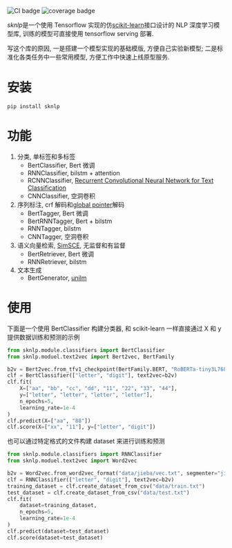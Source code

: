 ![CI badge](https://img.shields.io/github/workflow/status/nanaya-tachibana/sknlp/CI)
![coverage badge](https://img.shields.io/codecov/c/github/nanaya-tachibana/sknlp)

*sknlp*是一个使用 Tensorflow 实现的仿[scikit-learn](https://scikit-learn.org/stable/)接口设计的 NLP 深度学习模型库, 训练的模型可直接使用 tensorflow serving 部署.

写这个库的原因, 一是搭建一个模型实现的基础模版, 方便自己实验新模型; 二是标准化各类任务中一些常用模型, 方便工作中快速上线原型服务.

# 安装

```shell
pip install sknlp
```

# 功能

1. 分类, 单标签和多标签
   - BertClassifier, Bert 微调
   - RNNClassifier, bilstm + attention
   - RCNNClassifier, [Recurrent Convolutional Neural Network for Text Classification](https://www.aaai.org/ocs/index.php/AAAI/AAAI15/paper/view/9745)
   - CNNClassifier, 空洞卷积
2. 序列标注, crf 解码和[global pointer](https://spaces.ac.cn/archives/8373)解码
   - BertTagger, Bert 微调
   - BertRNNTagger, Bert + bilstm
   - RNNTagger, bilstm
   - CNNTagger, 空洞卷积
3. 语义向量检索, [SimSCE](https://arxiv.org/abs/2104.08821), 无监督和有监督
   - BertRetriever, Bert 微调
   - RNNRetriever, bilstm
4. 文本生成
   - BertGenerator, [unilm](https://arxiv.org/abs/1905.03197)

# 使用

下面是一个使用 BertClassifier 构建分类器, 和 scikit-learn 一样直接通过 X 和 y 提供数据训练和预测的示例

```python
from sknlp.module.classifiers import BertClassifier
from sknlp.moduel.text2vec import Bert2vec, BertFamily

b2v = Bert2vec.from_tfv1_checkpoint(BertFamily.BERT, "RoBERTa-tiny3L768-clue")
clf = BertClassifier(["letter", "digit"], text2vec=b2v)
clf.fit(
    X=["aa", "bb", "cc", "dd", "11", "22", "33", "44"],
    y=["letter", "letter", "letter", "letter"],
    n_epochs=5,
    learning_rate=1e-4
)
clf.predict(X=["aa", "88"])
clf.score(X=["xx", "11"], y=["letter", "digit"])
```

也可以通过特定格式的文件构建 dataset 来进行训练和预测

```python
from sknlp.module.classifiers import RNNClassifier
from sknlp.moduel.text2vec import Word2vec

b2v = Word2vec.from_word2vec_format("data/jieba/vec.txt", segmenter="jieba")
clf = RNNClassifier(["letter", "digit"], text2vec=b2v)
training_dataset = clf.create_dataset_from_csv("data/train.txt")
test_dataset = clf.create_dataset_from_csv("data/test.txt")
clf.fit(
    dataset=training_dataset,
    n_epochs=5,
    learning_rate=1e-4
)
clf.predict(dataset=test_dataset)
clf.score(dataset=test_dataset)
```
